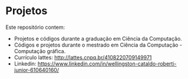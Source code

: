 # Projetos

Este repositório contem:

- Projetos e códigos durante a graduação em Ciência da Computação.
- Códigos e projetos durante o mestrado em Ciência da Computação - Computação gráfica.
- Currículo lattes: http://lattes.cnpq.br/4108220709149971
- Linkedin: https://www.linkedin.com/in/wellingston-cataldo-roberti-junior-610640160/
